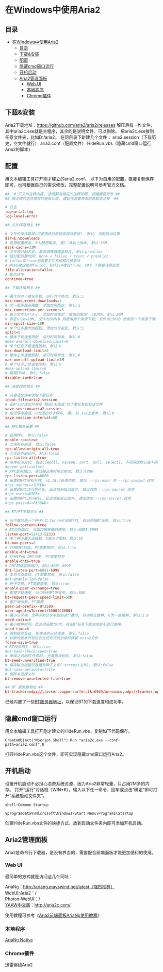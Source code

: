 # 在Windows中使用Aria2

## 目录

- [在Windows中使用Aria2](#在windows中使用aria2)
  - [目录](#目录)
  - [下载&安装](#下载安装)
  - [配置](#配置)
  - [隐藏cmd窗口运行](#隐藏cmd窗口运行)
  - [开机启动](#开机启动)
  - [Aria2管理面板](#aria2管理面板)
    - [Web UI](#web-ui)
    - [本地程序](#本地程序)
    - [Chrome插件](#chrome插件)

## 下载&安装

Aria2下载地址：https://github.com/aria2/aria2/releases
解压后有一堆文件，其中aria2c.exe就是主程序，其余的是说明文件，可以删除。
把aria2c.exe放到任意文件夹，比如D:/aria2。
在同目录下新建几个文件：
aria2.session（下载历史，空文件就行）
aria2.conf（配置文件）
HideRun.vbs（隐藏cmd窗口运行Aria2的脚本）

## 配置

用文本编辑工具打开刚才建立的aria2.conf。
以下为自用的配置，直接复制保存即可，也可根据自己的需求修改。完整配置说明可参考官方文档。

```conf
## '#'开头为注释内容, 选项都有相应的注释说明, 根据需要修改 ##
## 被注释的选项填写的是默认值, 建议在需要修改时再取消注释  ##

# 日志
log=aria2.log
log-level=error

## 文件保存相关 ##

# 文件的保存路径(可使用绝对路径或相对路径), 默认: 当前启动位置
dir=E:\Downloads
# 启用磁盘缓存, 0为禁用缓存, 需1.16以上版本, 默认:16M
disk-cache=32M
# 文件预分配方式, 能有效降低磁盘碎片, 默认:prealloc
# 预分配所需时间: none < falloc ? trunc < prealloc
# falloc和trunc则需要文件系统和内核支持
# NTFS建议使用falloc, EXT3/4建议trunc, MAC 下需要注释此项
file-allocation=falloc
# 断点续传
continue=true

## 下载连接相关 ##

# 最大同时下载任务数, 运行时可修改, 默认:5
max-concurrent-downloads=3
# 同一服务器连接数, 添加时可指定, 默认:1
max-connection-per-server=5
# 最小文件分片大小, 添加时可指定, 取值范围1M -1024M, 默认:20M
# 假定size=10M, 文件为20MiB 则使用两个来源下载; 文件为15MiB 则使用一个来源下载
min-split-size=10M
# 单个任务最大线程数, 添加时可指定, 默认:5
split=5
# 整体下载速度限制, 运行时可修改, 默认:0
#max-overall-download-limit=0
# 单个任务下载速度限制, 默认:0
max-download-limit=0
# 整体上传速度限制, 运行时可修改, 默认:0
max-overall-upload-limit=1M
# 单个任务上传速度限制, 默认:0
#max-upload-limit=0
# 禁用IPv6, 默认:false
disable-ipv6=true

## 进度保存相关 ##

# 从会话文件中读取下载任务
input-file=aria2.session
# 在Aria2退出时保存`错误/未完成`的下载任务到会话文件
save-session=aria2.session
# 定时保存会话, 0为退出时才保存, 需1.16.1以上版本, 默认:0
save-session-interval=60

## RPC相关设置 ##

# 启用RPC, 默认:false
enable-rpc=true
# 允许所有来源, 默认:false
rpc-allow-origin-all=true
# 允许非外部访问, 默认:false
rpc-listen-all=true
# 事件轮询方式, 取值:[epoll, kqueue, port, poll, select], 不同系统默认值不同
#event-poll=select
# RPC监听端口, 端口被占用时可以修改, 默认:6800
rpc-listen-port=6800
# 设置的RPC授权令牌, v1.18.4新增功能, 取代 --rpc-user 和 --rpc-passwd 选项
#rpc-secret=<TOKEN>
# 设置的RPC访问用户名, 此选项新版已废弃, 建议改用 --rpc-secret 选项
#rpc-user=<USER>
# 设置的RPC访问密码, 此选项新版已废弃, 建议改用 --rpc-secret 选项
#rpc-passwd=<PASSWD>

## BT/PT下载相关 ##

# 当下载的是一个种子(以.torrent结尾)时, 自动开始BT任务, 默认:true
follow-torrent=true
# BT监听端口, 当端口被屏蔽时使用, 默认:6881-6999
listen-port=51413-52333
# 单个种子最大连接数，0表示不限制，默认:55
bt-max-peers=0
# 打开DHT功能, PT需要禁用, 默认:true
enable-dht=true
# 打开IPv6 DHT功能, PT需要禁用
enable-dht6=true
# DHT网络监听端口, 默认:6881-6999
dht-listen-port=6881-6999
# 本地节点查找, PT需要禁用, 默认:false
#bt-enable-lpd=false
# 种子交换, PT需要禁用, 默认:true
enable-peer-exchange=true
# 期望下载速度, 对少种的PT很有用, 默认:50K
bt-request-peer-speed-limit=50M
# 客户端伪装, PT需要
peer-id-prefix=-UT3500-
user-agent=uTorrent/3500(43580)
# 最小分享率。当种子的分享率达到这个数时, 自动停止做种, 0为一直做种, 默认:1.0
seed-ratio=0
# 最小做种时间。此选项设置为0时，将在BT任务下载完成后不进行做种。
seed-time=0
# 强制保存会话, 即使任务已经完成, 默认:false
# 较新的版本开启后会在任务完成后依然保留.aria2文件
force-save=true
# BT校验相关, 默认:true
#bt-hash-check-seed=true
# 继续之前的BT任务时, 无需再次校验, 默认:false
bt-seed-unverified=true
# 保存磁力链接元数据为种子文件(.torrent文件), 默认:false
#bt-save-metadata=false
# 删除未选择文件
bt-remove-unselected-file=true

## BT 服务器地址 ##
bt-tracker=udp://tracker.coppersurfer.tk:6969/announce,udp://tracker.opentrackr.org:1337/announce,udp://9.rarbg.to:2710/announce,http://tracker.internetwarriors.net:1337/announce,udp://exodus.desync.com:6969/announce,udp://explodie.org:6969/announce,http://explodie.org:6969/announce,http://tracker1.itzmx.com:8080/announce,udp://tracker1.itzmx.com:8080/announce,udp://ipv4.tracker.harry.lu:80/announce,udp://denis.stalker.upeer.me:6969/announce,udp://tracker.port443.xyz:6969/announce,udp://open.demonii.si:1337/announce,http://tracker.port443.xyz:6969/announce,udp://tracker.torrent.eu.org:451/announce,udp://tracker.tiny-vps.com:6969/announce,udp://tracker.iamhansen.xyz:2000/announce,udp://thetracker.org:80/announce,udp://retracker.lanta-net.ru:2710/announce,udp://open.stealth.si:80/announce,udp://bt.xxx-tracker.com:2710/announce,http://private.minimafia.nl:443/announce,http://prestige.minimafia.nl:443/announce,http://open.acgnxtracker.com:80/announce,udp://tracker.vanitycore.co:6969/announce,udp://zephir.monocul.us:6969/announce,udp://tracker.cyberia.is:6969/announce,https://tracker.fastdownload.xyz:443/announce,https://opentracker.xyz:443/announce,http://tracker3.itzmx.com:6961/announce,http://opentracker.xyz:80/announce,http://open.trackerlist.xyz:80/announce,http://torrent.nwps.ws:80/announce,udp://tracker2.itzmx.com:6961/announce,udp://tracker1.wasabii.com.tw:6969/announce,udp://tracker.gbitt.info:80/announce,udp://tracker.filepit.to:6969/announce,udp://tracker.dyn.im:6969/announce,udp://tracker.dler.org:6969/announce,udp://torrentclub.tech:6969/announce,udp://pubt.in:2710/announce,udp://bittracker.ru:6969/announce,https://tracker.gbitt.info:443/announce,http://tracker2.itzmx.com:6961/announce,http://tracker1.wasabii.com.tw:6969/announce,http://tracker.torrentyorg.pl:80/announce,http://tracker.gbitt.info:80/announce,http://tracker.city9x.com:2710/announce,http://tracker.btsync.gq:233/announce,http://torrentclub.tech:6969/announce,http://t.nyaatracker.com:80/announce,http://retracker.mgts.by:80/announce,http://open.acgtracker.com:1096/announce,http://fxtt.ru:80/announce,http://0d.kebhana.mx:443/announce,wss://tracker.openwebtorrent.com:443/announce,wss://tracker.fastcast.nz:443/announce,wss://tracker.btorrent.xyz:443/announce,udp://tracker4.itzmx.com:2710/announce,udp://tracker.justseed.it:1337/announce,udp://packages.crunchbangplusplus.org:6969/announce,https://1337.abcvg.info:443/announce,http://tracker4.itzmx.com:2710/announce,http://tracker.tfile.me:80/announce.php,http://tracker.tfile.me:80/announce,http://tracker.tfile.co:80/announce,http://share.camoe.cn:8080/announce,http://peersteers.org:80/announce,http://omg.wtftrackr.pw:1337/announce
```

已经内置了一些[BT服务器地址](https://github.com/ngosang/trackerslist)，以保证BT的下载速度和成功率。

## 隐藏cmd窗口运行

用文本编辑工具打开刚才建立的HideRun.vbs，复制如下代码保存。

```Vb
CreateObject("WScript.Shell").Run "aria2c.exe --conf-path=aria2.conf",0
```

打开HideRun.vbs这个文件，即可实现隐藏cmd窗口运行Aria2。

## 开机启动

设置开机启动不必担心浪费系统资源，因为Aria2非常轻量，只占用2M多的内存。
打开“运行”对话框（WIN+R），输入以下任一命令，回车或点击“确定”即可打开“系统启动文件夹”。

```Shell
shell:Common Startup
```

```Shell
%programdata%\Microsoft\Windows\Start Menu\Programs\Startup
```

创建HideRun.vbs文件的快捷方式，放到启动文件夹内即可添加开机启动。

## Aria2管理面板

Aria2是命令行下载器，是没有界面的，需要配合前端面板才能更加便利的使用。

### Web UI

最简单的方式就是访问这几个网址：

AriaNg：http://ariang.mayswind.net/latest（强烈推荐）  
[WebUI-Aria2](https://github.com/ziahamza/webui-aria2)：/  
Photon-WebUI：/  
[YAAW中文版](https://github.com/aa65535/yaaw-zh-hans)：http://aria2c.com/  

使用教程可参考《[Aria2前端面板AriaNg使用教程](https://github.com/mayjack0312/my-blog/blob/main/Aria2%E5%89%8D%E7%AB%AF%E9%9D%A2%E6%9D%BF%EF%BC%88GUI%E3%80%81WebUI%EF%BC%89AriaNg%E4%BD%BF%E7%94%A8%E6%95%99%E7%A8%8B.md)》

### 本地程序

[AriaNg Native](https://github.com/mayswind/AriaNg-Native/releases)

### Chrome插件

迅雷离线Aria2

